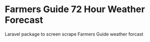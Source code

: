 # Farmers Guide 72 Hour Weather Forecast
Laravel package to screen scrape Farmers Guide weather forcast 
